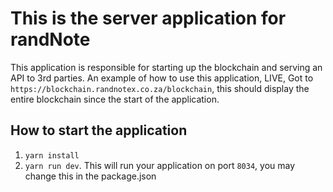 # This is the server application for randNote

This application is responsible for starting up the blockchain and serving an API to 3rd parties.
An example of how to use this application, LIVE, Got to `https://blockchain.randnotex.co.za/blockchain`, this should display the entire blockchain since the start of the application.

## How to start the application

1. `yarn install`
2. `yarn run dev`. This will run your application on port `8034`, you may change this in the package.json
